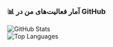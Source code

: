 ### 📊 آمار فعالیت‌های من در GitHub  
![GitHub Stats](https://github-readme-stats.vercel.app/api?username=a95blnd&show_icons=true&theme=radical)  
![Top Languages](https://github-readme-stats.vercel.app/api/top-langs/?username=a95blnd&layout=compact&theme=radical)

